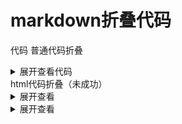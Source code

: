 # markdown折叠代码

代码
普通代码折叠

<details>
<summary>展开查看代码</summary>
<pre><code>
System.out.println("Hello to see U!");
</code></pre>
</details>
html代码折叠（未成功）

<details>
<summary>展开查看</summary>
<xmp>
<h1>hello</h1>
<h2>hello</h2>
</xmp>
</details>
<details> 
    <summary>展开查看</summary>
    <xmp> 
        <h1>hello</h1> 
        <h2>hello</h2>
    </xmp> 
</details>


